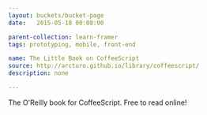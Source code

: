 ```yaml
---
layout: buckets/bucket-page
date:   2015-05-18 00:08:00

parent-collection: learn-framer
tags: prototyping, mobile, front-end

name: The Little Book on CoffeeScript
source: http://arcturo.github.io/library/coffeescript/
description: none

---
```


The O'Reilly book for CoffeeScript. Free to read online!